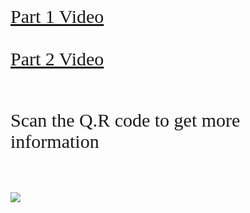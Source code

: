 <html lang="en-US">
<head>
<title> Video</title>
<style>
a,p{font-family: 'Pacifico', cursive; font-size:30px;}
</style> </head>
<body>

<a href="https://www.youtube.com/watch?v=V2uEfVU5o2s"> Part 1 Video<br><br>
   </a><a href="https://www.youtube.com/watch?v=yzMoVPw9oQo"> Part 2 Video</a><br><br>

   <P>Scan the Q.R code to get more information <br><br></p>
   <img src="![qrcode_sites google com (1)](https://user-images.githubusercontent.com/91527612/139574785-0a81f10a-4418-46dc-ae66-049adf870753.png)">
